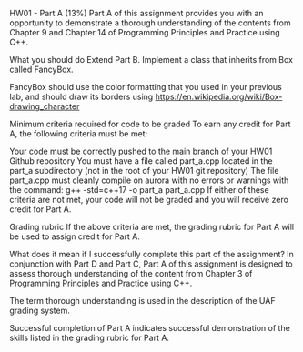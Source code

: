 HW01 - Part A (13%)
Part A of this assignment provides you with an opportunity to demonstrate a thorough understanding of the contents from Chapter 9 and Chapter 14 of Programming Principles and Practice using C++.

What you should do
Extend Part B. Implement a class that inherits from Box called FancyBox.

FancyBox should use the color formatting that you used in your previous lab, and should draw its borders using https://en.wikipedia.org/wiki/Box-drawing_character

Minimum criteria required for code to be graded
To earn any credit for Part A, the following criteria must be met:

Your code must be correctly pushed to the main branch of your HW01 Github repository
You must have a file called part_a.cpp located in the part_a subdirectory (not in the root of your HW01 git repository)
The file part_a.cpp must cleanly compile on aurora with no errors or warnings with the command: g++ -std=c++17 -o part_a part_a.cpp
If either of these criteria are not met, your code will not be graded and you will receive zero credit for Part A.

Grading rubric
If the above criteria are met, the grading rubric for Part A will be used to assign credit for Part A.

What does it mean if I successfully complete this part of the assignment?
In conjunction with Part D and Part C, Part A of this assignment is designed to assess thorough understanding of the content from Chapter 3 of Programming Principles and Practice using C++.

The term thorough understanding is used in the description of the UAF grading system.

Successful completion of Part A indicates successful demonstration of the skills listed in the grading rubric for Part A.
